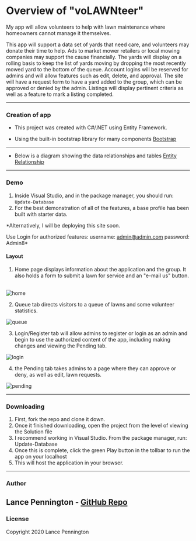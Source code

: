 # Overview of "voLAWNteer"
My app will allow volunteers to help with lawn maintenance where homeowners cannot manage it themselves.

This app will support a data set of yards that need care, and volunteers may donate their time to help. Ads to market mower retailers or local mowing companies may support the cause financially. The yards will display on a rolling basis to keep the list of yards moving by dropping the most recently mowed yard to the bottom of the queue. Account logins will be reserved for admins and will allow features such as edit, delete, and approval. The site will have a request form to have a yard added to the group, which can be approved or denied by the admin. Listings will display pertinent criteria as well as a feature to mark a listing completed.

---
### Creation of app
* This project was created with C#/.NET using Entity Framework.

* Using the built-in bootstrap library for many components
    [Bootstrap](https://getbootstrap.com/docs/4.4/getting-started/introduction/)
---
* Below is a diagram showing the data relationships and tables
    [Entity Relationship](https://drive.google.com/file/d/1PYrx-NUQ8_k09fQ-L3izKPFz0ZM-_e3F/view?usp=sharing)

---
### Demo
1. Inside Visual Studio, and in the package manager, you should run: `Update-Database`
2. For the best demonstration of all of the features, a base profile has been built with starter data.

*Alternatively, I will be deploying this site soon.

Use Login for authorized features:
username: admin@admin.com
password: Admin8*

#### Layout
1. Home page displays information about the application and the group. It also holds a form to submit a lawn for service and an "e-mail us" button.
&nbsp;

![home](/public/.gif)
&nbsp;

2. Queue tab directs visitors to a queue of lawns and some volunteer statistics.
&nbsp;

![queue](/public/.gif)
&nbsp;

3. Login/Register tab will allow admins to register or login as an admin and begin to use the authorized content of the app, including making changes and viewing the Pending tab.
&nbsp;

![login](/public/.gif)
&nbsp;

4. the Pending tab takes admins to a page where they can approve or deny, as well as edit, lawn requests.
    
![pending](/public/.gif)
&nbsp;
    
---
### Downloading
1. First, fork the repo and clone it down.
2. Once it finished downloading, open the project from the level of viewing the Solution file
3. I recommend working in Visual Studio. From the package manager, run: Update-Database
4. Once this is complete, click the green Play button in the tollbar to run the app on your localhost
5. This will host the application in your browser.
---
### Author
Lance Pennington - [GitHub Repo](https://github.com/LanceP51/volawnteer)
---
### License
Copyright 2020 Lance Pennington
